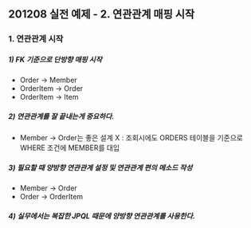 ## 201208 실전 예제 - 2. 연관관계 매핑 시작
### 1. 연관관계 시작
##### 1) FK 기준으로 단방향 매핑 시작
* Order -> Member
* OrderItem -> Order
* OrderItem -> Item

##### 2) 연관관계를 잘 끝내는게 중요하다.
* Member -> Order는 좋은 설계 X : 조회시에도 ORDERS 테이블을 기준으로 WHERE 조건에 MEMBER를 대입

##### 3) 필요할 때 양방향 연관관계 설정 및 연관관계 편의 메소드 작성
* Member -> Order
* Order -> OrderItem

##### 4) 실무에서는 복잡한 JPQL 때문에 양방향 연관관계를 사용한다.